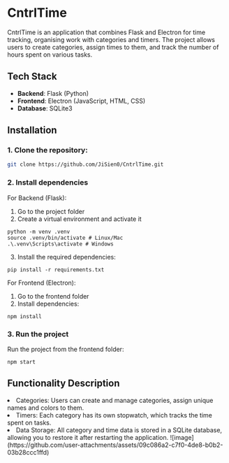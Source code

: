 # CntrlTime

CntrlTime is an application that combines Flask and Electron for time tracking, organising work with categories and timers. The project allows users to create categories, assign times to them, and track the number of hours spent on various tasks.

## Tech Stack

- **Backend**: Flask (Python)
- **Frontend**: Electron (JavaScript, HTML, CSS)
- **Database**: SQLite3

## Installation

### 1. Clone the repository:

   ```bash
   git clone https://github.com/JiSien0/CntrlTime.git 
```
### 2. Install dependencies

For Backend (Flask):
1. Go to the project folder
2. Create a virtual environment and activate it
```
python -m venv .venv
source .venv/bin/activate # Linux/Mac
.\.venv\Scripts\activate # Windows
```
3. Install the required dependencies:
```
pip install -r requirements.txt
``` 
For Frontend (Electron):
1. Go to the frontend folder
2. Install dependencies:
```
npm install
```

### 3. Run the project
Run the project from the frontend folder:
``` 
npm start
```
## Functionality Description
<li>
Categories: Users can create and manage categories, assign unique names and colors to them.
<li>Timers: Each category has its own stopwatch, which tracks the time spent on tasks.
<li>Data Storage: All category and time data is stored in a SQLite database, allowing you to restore it after restarting the application.
![image](https://github.com/user-attachments/assets/09c086a2-c7f0-4de8-b0b2-03b28ccc1ffd)

